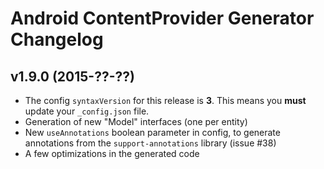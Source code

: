 Android ContentProvider Generator Changelog
===========================================

v1.9.0 (2015-??-??)
------
- The config `syntaxVersion` for this release is **3**.  This means you **must** update your `_config.json` file.
- Generation of new "Model" interfaces (one per entity)
- New `useAnnotations` boolean parameter in config, to generate annotations from the `support-annotations` library (issue #38)
- A few optimizations in the generated code
